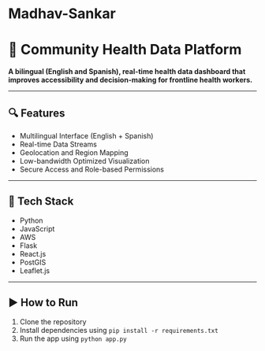 # Madhav-Sankar
# 🚀 Community Health Data Platform

**A bilingual (English and Spanish), real-time health data dashboard that improves accessibility and decision-making for frontline health workers.**

---

## 🔍 Features
- Multilingual Interface (English + Spanish)
- Real-time Data Streams
- Geolocation and Region Mapping
- Low-bandwidth Optimized Visualization
- Secure Access and Role-based Permissions

---

## 🧰 Tech Stack
- Python
- JavaScript
- AWS
- Flask
- React.js
- PostGIS
- Leaflet.js

---

## ▶️ How to Run
1. Clone the repository
2. Install dependencies using `pip install -r requirements.txt`
3. Run the app using `python app.py`
